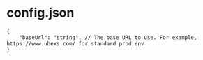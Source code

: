 # config.json
```
{
    "baseUrl": "string", // The base URL to use. For example, https://www.ubexs.com/ for standard prod env
}
```
